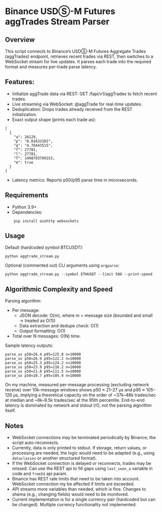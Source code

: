 # Binance USDⓈ-M Futures aggTrades Stream Parser
## Overview

This script connects to Binance’s USDⓈ-M Futures Aggregate Trades (aggTrades) endpoint, retrieves recent trades via REST, then switches to a WebSocket stream for live updates. It parses each trade into the required format and measures per-trade parse latency.

## Features:
- Initialize aggTrade data via REST: GET /fapi/v1/aggTrades to fetch recent trades.
- Live streaming via WebSocket: <symbol>@aggTrade for real-time updates.
- Deduplication: Drops trades already received from the REST initialization.
- Exact output shape (prints each trade as):
```
[
  {
    "a": 26129,
    "p": "0.01633102",
    "q": "4.70443515",
    "f": 27781,
    "l": 27781,
    "T": 1498793709153,
    "m": true
  }
]
```
- Latency metrics: Reports p50/p95 parse time in microseconds.

## Requirements
- Python 3.9+
- Dependencies:
```
    pip install aiohttp websockets
```

## Usage

Default (hardcoded symbol BTCUSDT):
```
python aggtrade_stream.py
```

Optional (commented out) CLI arguments using `argparse`:
```
python aggtrade_stream.py --symbol ETHUSDT --limit 500 --print-speed
```

## Algorithmic Complexity and Speed

Parsing algorithm:
- Per message:
  - JSON decode: O(m), where m = message size (bounded and small → treated as O(1))
  - Data extraction and dedupe check: O(1)
  - Output formatting: O(1)
- Total over N messages: O(N) time.


Sample latency outputs:
```
parse_us p50=26.4 p95=125.8 n=10000
parse_us p50=26.9 p95=122.2 n=10000
parse_us p50=25.3 p95=124.2 n=10000
parse_us p50=23.9 p95=116.2 n=10000
parse_us p50=21.8 p95=111.5 n=10000
parse_us p50=20.7 p95=105.4 n=10000
```

On my machine, measured per-message processing (excluding network receive) over 10k-message windows shows p50 ≈ 21–27 µs and p95 ≈ 105–126 µs, implying a theoretical capacity on the order of ~37k–48k trades/sec at median and ~8k–9.5k trades/sec at the 95th percentile. End-to-end latency is dominated by network and stdout I/O, not the parsing algorithm itself.

## Notes
- WebSocket connections may be terminated periodically by Binance; the script auto-reconnects.
- Currently, data is only printed to stdout. If storage, return values, or processing are needed, the logic would need to be adapted (e.g., using `dataclasses` or another structured format).
- If the WebSocket connection is delayed or reconnects, trades may be missed. Can use the REST api to fill gaps using `last_seen_a` variable in code and `fromId` api param.
- Binance has REST rate limits that need to be taken into account. WebSocket connection my be affected if limits are exceeded.
- API streams more variables than needed, which is fine. Changes to shema  (e.g., changing fields) would need to be monitored.
- Current implementation is for a single currency pair (hardcoded but can be changed). Multiple currency functionality not implemented.